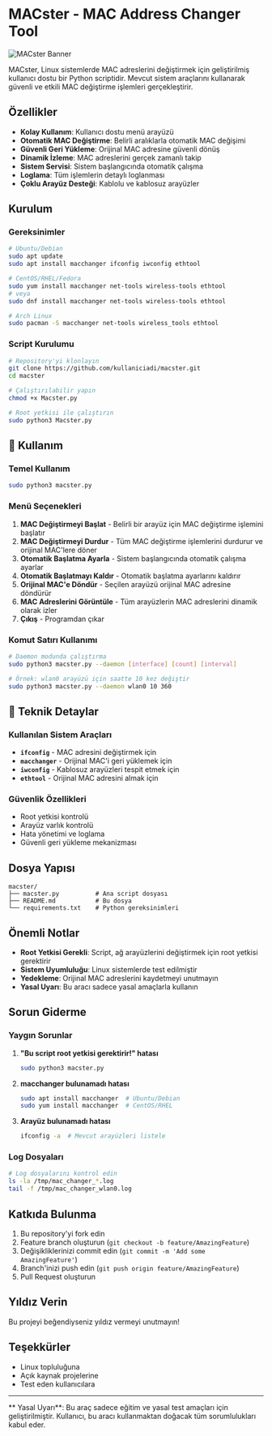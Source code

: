 # MACster - MAC Address Changer Tool

![MACster Banner](https://img.shields.io/badge/MACster-MAC%20Changer-green?style=for-the-badge&logo=terminal)

MACster, Linux sistemlerde MAC adreslerini değiştirmek için geliştirilmiş kullanıcı dostu bir Python scriptidir. Mevcut sistem araçlarını kullanarak güvenli ve etkili MAC değiştirme işlemleri gerçekleştirir.

##  Özellikler

- **Kolay Kullanım**: Kullanıcı dostu menü arayüzü
-  **Otomatik MAC Değiştirme**: Belirli aralıklarla otomatik MAC değişimi
-  **Güvenli Geri Yükleme**: Orijinal MAC adresine güvenli dönüş
-  **Dinamik İzleme**: MAC adreslerini gerçek zamanlı takip
-  **Sistem Servisi**: Sistem başlangıcında otomatik çalışma
-  **Loglama**: Tüm işlemlerin detaylı loglanması
-  **Çoklu Arayüz Desteği**: Kablolu ve kablosuz arayüzler

##  Kurulum

### Gereksinimler

```bash
# Ubuntu/Debian
sudo apt update
sudo apt install macchanger ifconfig iwconfig ethtool

# CentOS/RHEL/Fedora
sudo yum install macchanger net-tools wireless-tools ethtool
# veya
sudo dnf install macchanger net-tools wireless-tools ethtool

# Arch Linux
sudo pacman -S macchanger net-tools wireless_tools ethtool
```

### Script Kurulumu

```bash
# Repository'yi klonlayın
git clone https://github.com/kullaniciadi/macster.git
cd macster

# Çalıştırılabilir yapın
chmod +x Macster.py

# Root yetkisi ile çalıştırın
sudo python3 Macster.py
```

## 📖 Kullanım

### Temel Kullanım

```bash
sudo python3 macster.py
```

### Menü Seçenekleri

1. **MAC Değiştirmeyi Başlat** - Belirli bir arayüz için MAC değiştirme işlemini başlatır
2. **MAC Değiştirmeyi Durdur** - Tüm MAC değiştirme işlemlerini durdurur ve orijinal MAC'lere döner
3. **Otomatik Başlatma Ayarla** - Sistem başlangıcında otomatik çalışma ayarlar
4. **Otomatik Başlatmayı Kaldır** - Otomatik başlatma ayarlarını kaldırır
5. **Orijinal MAC'e Döndür** - Seçilen arayüzü orijinal MAC adresine döndürür
6. **MAC Adreslerini Görüntüle** - Tüm arayüzlerin MAC adreslerini dinamik olarak izler
7. **Çıkış** - Programdan çıkar

### Komut Satırı Kullanımı

```bash
# Daemon modunda çalıştırma
sudo python3 macster.py --daemon [interface] [count] [interval]

# Örnek: wlan0 arayüzü için saatte 10 kez değiştir
sudo python3 macster.py --daemon wlan0 10 360
```

## 🔧 Teknik Detaylar

### Kullanılan Sistem Araçları

- **`ifconfig`** - MAC adresini değiştirmek için
- **`macchanger`** - Orijinal MAC'i geri yüklemek için
- **`iwconfig`** - Kablosuz arayüzleri tespit etmek için
- **`ethtool`** - Orijinal MAC adresini almak için

### Güvenlik Özellikleri

- Root yetkisi kontrolü
- Arayüz varlık kontrolü
- Hata yönetimi ve loglama
- Güvenli geri yükleme mekanizması

##  Dosya Yapısı

```
macster/
├── macster.py          # Ana script dosyası
├── README.md           # Bu dosya
└── requirements.txt    # Python gereksinimleri
```

##  Önemli Notlar

- **Root Yetkisi Gerekli**: Script, ağ arayüzlerini değiştirmek için root yetkisi gerektirir
- **Sistem Uyumluluğu**: Linux sistemlerde test edilmiştir
- **Yedekleme**: Orijinal MAC adreslerini kaydetmeyi unutmayın
- **Yasal Uyarı**: Bu aracı sadece yasal amaçlarla kullanın

##  Sorun Giderme

### Yaygın Sorunlar

1. **"Bu script root yetkisi gerektirir!" hatası**
   ```bash
   sudo python3 macster.py
   ```

2. **macchanger bulunamadı hatası**
   ```bash
   sudo apt install macchanger  # Ubuntu/Debian
   sudo yum install macchanger  # CentOS/RHEL
   ```

3. **Arayüz bulunamadı hatası**
   ```bash
   ifconfig -a  # Mevcut arayüzleri listele
   ```

### Log Dosyaları

```bash
# Log dosyalarını kontrol edin
ls -la /tmp/mac_changer_*.log
tail -f /tmp/mac_changer_wlan0.log
```

##  Katkıda Bulunma

1. Bu repository'yi fork edin
2. Feature branch oluşturun (`git checkout -b feature/AmazingFeature`)
3. Değişikliklerinizi commit edin (`git commit -m 'Add some AmazingFeature'`)
4. Branch'inizi push edin (`git push origin feature/AmazingFeature`)
5. Pull Request oluşturun


##  Yıldız Verin

Bu projeyi beğendiyseniz yıldız vermeyi unutmayın!


##  Teşekkürler

- Linux topluluğuna
- Açık kaynak projelerine
- Test eden kullanıcılara

---

** Yasal Uyarı**: Bu araç sadece eğitim ve yasal test amaçları için geliştirilmiştir. Kullanıcı, bu aracı kullanmaktan doğacak tüm sorumlulukları kabul eder.
